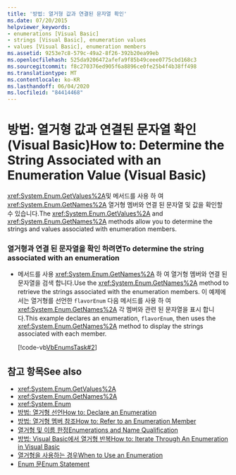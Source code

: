 ```yaml
---
title: '방법: 열거형 값과 연결된 문자열 확인'
ms.date: 07/20/2015
helpviewer_keywords:
- enumerations [Visual Basic]
- strings [Visual Basic], enumeration values
- values [Visual Basic], enumeration members
ms.assetid: 9253e7c8-579c-49a2-8f26-392b20ea99eb
ms.openlocfilehash: 525da9206472afefa9f85b49ceee0775cbd168c3
ms.sourcegitcommit: f8c270376ed905f6a8896ce0fe25b4f4b38ff498
ms.translationtype: MT
ms.contentlocale: ko-KR
ms.lasthandoff: 06/04/2020
ms.locfileid: "84414468"
---
```

# <a name="how-to-determine-the-string-associated-with-an-enumeration-value-visual-basic"></a><span data-ttu-id="0e7e8-102">방법: 열거형 값과 연결된 문자열 확인(Visual Basic)</span><span class="sxs-lookup"><span data-stu-id="0e7e8-102">How to: Determine the String Associated with an Enumeration Value (Visual Basic)</span></span>
<span data-ttu-id="0e7e8-103"><xref:System.Enum.GetValues%2A>및 메서드를 사용 하 여 <xref:System.Enum.GetNames%2A> 열거형 멤버와 연결 된 문자열 및 값을 확인할 수 있습니다.</span><span class="sxs-lookup"><span data-stu-id="0e7e8-103">The <xref:System.Enum.GetValues%2A> and <xref:System.Enum.GetNames%2A> methods allow you to determine the strings and values associated with enumeration members.</span></span>  
  
### <a name="to-determine-the-string-associated-with-an-enumeration"></a><span data-ttu-id="0e7e8-104">열거형과 연결 된 문자열을 확인 하려면</span><span class="sxs-lookup"><span data-stu-id="0e7e8-104">To determine the string associated with an enumeration</span></span>  
  
- <span data-ttu-id="0e7e8-105">메서드를 사용 <xref:System.Enum.GetNames%2A> 하 여 열거형 멤버와 연결 된 문자열을 검색 합니다.</span><span class="sxs-lookup"><span data-stu-id="0e7e8-105">Use the <xref:System.Enum.GetNames%2A> method to retrieve the strings associated with the enumeration members.</span></span> <span data-ttu-id="0e7e8-106">이 예제에서는 열거형를 선언한 `flavorEnum` 다음 메서드를 사용 하 여 <xref:System.Enum.GetNames%2A> 각 멤버와 관련 된 문자열을 표시 합니다.</span><span class="sxs-lookup"><span data-stu-id="0e7e8-106">This example declares an enumeration, `flavorEnum`, then uses the <xref:System.Enum.GetNames%2A> method to display the strings associated with each member.</span></span>  
  
     [!code-vb[VbEnumsTask#2](~/samples/snippets/visualbasic/VS_Snippets_VBCSharp/VbEnumsTask/VB/Class2.vb#2)]  
  
## <a name="see-also"></a><span data-ttu-id="0e7e8-107">참고 항목</span><span class="sxs-lookup"><span data-stu-id="0e7e8-107">See also</span></span>

- <xref:System.Enum.GetValues%2A>
- <xref:System.Enum.GetNames%2A>
- <xref:System.Enum>
- [<span data-ttu-id="0e7e8-108">방법: 열거형 선언</span><span class="sxs-lookup"><span data-stu-id="0e7e8-108">How to: Declare an Enumeration</span></span>](how-to-declare-enumerations.md)
- [<span data-ttu-id="0e7e8-109">방법: 열거형 멤버 참조</span><span class="sxs-lookup"><span data-stu-id="0e7e8-109">How to: Refer to an Enumeration Member</span></span>](how-to-refer-to-an-enumeration-member.md)
- [<span data-ttu-id="0e7e8-110">열거형 및 이름 한정</span><span class="sxs-lookup"><span data-stu-id="0e7e8-110">Enumerations and Name Qualification</span></span>](enumerations-and-name-qualification.md)
- [<span data-ttu-id="0e7e8-111">방법: Visual Basic에서 열거형 반복</span><span class="sxs-lookup"><span data-stu-id="0e7e8-111">How to: Iterate Through An Enumeration in Visual Basic</span></span>](how-to-iterate-through-an-enumeration.md)
- [<span data-ttu-id="0e7e8-112">열거형을 사용하는 경우</span><span class="sxs-lookup"><span data-stu-id="0e7e8-112">When to Use an Enumeration</span></span>](when-to-use-an-enumeration.md)
- [<span data-ttu-id="0e7e8-113">Enum 문</span><span class="sxs-lookup"><span data-stu-id="0e7e8-113">Enum Statement</span></span>](../../../language-reference/statements/enum-statement.md)
